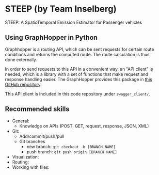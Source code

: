 # STEEP (by Team Inselberg)
STEEP: A SpatioTemporal Emission Estimator for Passenger vehicles

## Using GraphHopper in Python
Graphhopper is a routing API, which can be sent requests for certain route conditions and returns the computed route. 
The route calculation is thus done externally. 

In order to send requests to this API in a convenient way, an "API client" is needed, which is a library with a set of 
functions that make request and response handling easier. 
The GraphHopper provides this package in [this GitHub repository](https://github.com/graphhopper/directions-api-clients-route-optimization/tree/master/python).

This API client is included in this code repository under `swagger_client/`. 


## Recommended skills
- General: 
    - Knowledge on APIs (POST, GET, request, response, JSON, XML)
- Git:
    - Add/commit/push/pull
    - Git branches
        - new branch: `git checkout -b [BRANCH_NAME]`
        - push branch: `git push origin [BRANCH NAME]`
- Visualization:
- Routing: 
- Working with files:

